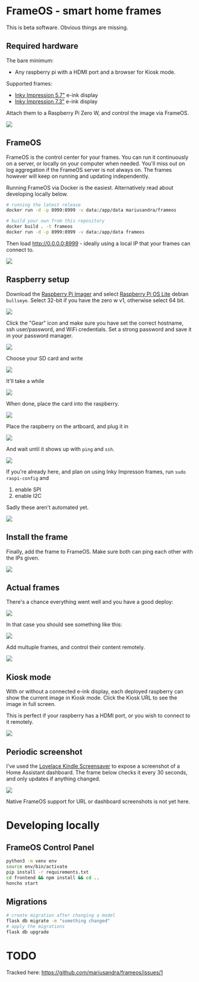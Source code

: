 # FrameOS - smart home frames

This is beta software. Obvious things are missing.

## Required hardware 

The bare minimum: 

- Any raspberry pi with a HDMI port and a browser for Kiosk mode.

Supported frames:

- [Inky Impression 5.7"](https://shop.pimoroni.com/products/inky-impression-5-7?variant=32298701324371) e-ink display
- [Inky Impression 7.3"](https://shop.pimoroni.com/products/inky-impression-7-3?variant=40512683376723) e-ink display

Attach them to a Raspberry Pi Zero W, and control the image via FrameOS.

![](https://mariusandra.com/frameos/images/0-frames.jpeg)


## FrameOS

FrameOS is the control center for your frames. You can run it
continuously on a server, or locally on your computer when needed. You'll miss out on log aggregation if the FrameOS server is not always on. The frames however will keep on running and updating independently.

Running FrameOS via Docker is the easiest. Alternatively read about developing locally below.

```bash
# running the latest release
docker run -d -p 8999:8999 -v data:/app/data mariusandra/frameos

# build your own from this repository
docker build . -t frameos
docker run -d -p 8999:8999 -v data:/app/data frameos
```

Then load http://0.0.0.0:8999 - ideally using a local IP that your frames can connect to.

![](https://mariusandra.com/frameos/images/7-docker-fast-frameos.gif)


## Raspberry setup

Download the [Raspberry Pi Imager](https://www.raspberrypi.com/software/) and select [Raspberry Pi OS Lite](https://www.raspberrypi.org/downloads/raspberry-pi-os/) debian `bullseye`. Select 32-bit if you have the zero w v1, otherwise select 64 bit.

![](https://mariusandra.com/frameos/images/1-os-raspberry-lite.gif)

Click the "Gear" icon and make sure you have set the correct hostname, ssh user/password, and WiFi credentials. Set a strong password and save it in your password manager.

![](https://mariusandra.com/frameos/images/2-config-settings.gif)

Choose your SD card and write

![](https://mariusandra.com/frameos/images/3-storage-write.gif)

It'll take a while

![](https://mariusandra.com/frameos/images/4-wait-wait-wait.gif)

When done, place the card into the raspberry.

![](https://mariusandra.com/frameos/images/13-sdcard.gif)

Place the raspberry on the artboard, and plug it in

![](https://mariusandra.com/frameos/images/14-wire.gif)

And wait until it shows up with `ping` and `ssh`.

![](https://mariusandra.com/frameos/images/6-success.gif)

If you're already here, and plan on using Inky Impresson frames, run `sudo raspi-config` and

1. enable SPI
2. enable I2C

Sadly these aren't automated yet.

![](https://mariusandra.com/frameos/images/10-raspi-config.gif)

## Install the frame

Finally, add the frame to FrameOS. Make sure both can ping each other with the IPs given.

![](https://mariusandra.com/frameos/images/8-deploy-frame.gif)


## Actual frames

There's a chance everything went well and you have a good deploy:

![](https://mariusandra.com/frameos/images/11-good-deploy.gif)

In that case you should see something like this:

![](https://mariusandra.com/frameos/images/12-parrot.gif?)

Add multuple frames, and control their content remotely. 

![](https://mariusandra.com/frameos/images/15-multiple.gif)

## Kiosk mode

With or without a connected e-ink display, each deployed raspberry can show the current image in Kiosk mode. Click the Kiosk URL to see the image in full screen. 

This is perfect if your raspberry has a HDMI port, or you wish to connect to it remotely.

![](https://mariusandra.com/frameos/images/9-kiosk-mode.gif)

## Periodic screenshot

I've used the [Lovelace Kindle Screensaver](https://github.com/sibbl/hass-lovelace-kindle-screensaver) to expose a screenshot of a Home Assistant dashboard. The frame below checks it every 30 seconds, and only updates if anything changed.

![](https://mariusandra.com/frameos/images/16-wall.jpg)

Native FrameOS support for URL or dashboard screenshots is not yet here.

# Developing locally

## FrameOS Control Panel


```bash
python3 -m venv env
source env/bin/activate
pip install -r requirements.txt
cd frontend && npm install && cd ..
honcho start
```

## Migrations

```bash
# create migration after changing a model
flask db migrate -m "something changed"
# apply the migrations
flask db upgrade
```

# TODO

Tracked here: https://github.com/mariusandra/frameos/issues/1